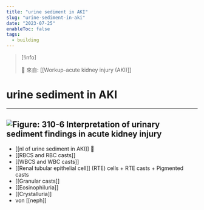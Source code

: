 ```yaml
---
title: "urine sediment in AKI"
slug: "urine-sediment-in-aki"
date: "2023-07-25"
enableToc: false
tags:
  - building
---
```


> [!info]
>
> 🌱 來自: [[Workup-acute kidney injury (AKI)]]

# urine sediment in AKI

---
![Figure: 310-6 Interpretation of urinary sediment findings in acute kidney injury](https://i.imgur.com/gIsCX2w.png)
---

- [[nl of urine sediment in AKI]] 󰒖
- [[RBCS and RBC casts]]
- [[WBCS and WBC casts]]
- [[Renal tubular epithelial cell]] (RTE) cells + RTE casts + Pigmented casts
- [[Granular casts]]
- [[Eosinophiluria]]
- [[Crystalluria]]
- von [[neph]]
